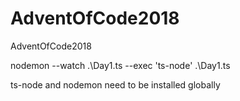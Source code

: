 # AdventOfCode2018
AdventOfCode2018

nodemon --watch .\Day1.ts --exec 'ts-node' .\Day1.ts

ts-node and nodemon need to be installed globally